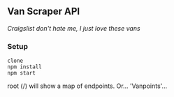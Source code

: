 ## Van Scraper API
_Craigslist don't hate me, I just love these vans_

### Setup

```
clone
npm install
npm start
```

root (/) will show a map of endpoints. Or... 'Vanpoints'...

